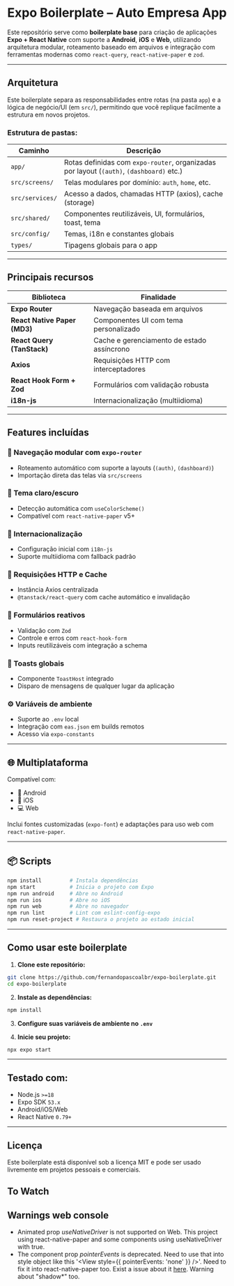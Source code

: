 # Expo Boilerplate – Auto Empresa App

Este repositório serve como **boilerplate base** para criação de aplicações **Expo + React Native** com suporte a **Android**, **iOS** e **Web**, utilizando arquitetura modular, roteamento baseado em arquivos e integração com ferramentas modernas como `react-query`, `react-native-paper` e `zod`.

---

## Arquitetura

Este boilerplate separa as responsabilidades entre rotas (na pasta `app`) e a lógica de negócio/UI (em `src/`), permitindo que você replique facilmente a estrutura em novos projetos.

### Estrutura de pastas:

| Caminho         | Descrição                                                                 |
|-----------------|---------------------------------------------------------------------------|
| `app/`          | Rotas definidas com `expo-router`, organizadas por layout (`(auth)`, `(dashboard)` etc.) |
| `src/screens/`  | Telas modulares por domínio: `auth`, `home`, etc.                         |
| `src/services/` | Acesso a dados, chamadas HTTP (axios), cache (storage)                |
| `src/shared/`   | Componentes reutilizáveis, UI, formulários, toast, tema                   |
| `src/config/`   | Temas, i18n e constantes globais                                          |
| `types/`        | Tipagens globais para o app                                               |

---

## Principais recursos

| Biblioteca                         | Finalidade                                                     |
|-----------------------------------|----------------------------------------------------------------|
| **Expo Router**                   | Navegação baseada em arquivos                                 |
| **React Native Paper (MD3)**      | Componentes UI com tema personalizado                         |
| **React Query (TanStack)**        | Cache e gerenciamento de estado assíncrono                    |
| **Axios**                         | Requisições HTTP com interceptadores                          |
| **React Hook Form + Zod**         | Formulários com validação robusta                             |
| **i18n-js**                       | Internacionalização (multiidioma)                             |

---

## Features incluídas

### 🎯 Navegação modular com `expo-router`
- Roteamento automático com suporte a layouts (`(auth)`, `(dashboard)`)
- Importação direta das telas via `src/screens`

### 🎨 Tema claro/escuro
- Detecção automática com `useColorScheme()`
- Compatível com `react-native-paper` v5+

### 💬 Internacionalização
- Configuração inicial com `i18n-js`
- Suporte multiidioma com fallback padrão

### 📡 Requisições HTTP e Cache
- Instância Axios centralizada
- `@tanstack/react-query` com cache automático e invalidação

### 🧾 Formulários reativos
- Validação com `Zod`
- Controle e erros com `react-hook-form`
- Inputs reutilizáveis com integração a schema

### 🍞 Toasts globais
- Componente `ToastHost` integrado
- Disparo de mensagens de qualquer lugar da aplicação

### ⚙️ Variáveis de ambiente
- Suporte ao `.env` local
- Integração com `eas.json` em builds remotos
- Acesso via `expo-constants`

---

## 🌐 Multiplataforma

Compatível com:

- 📱 Android
- 🍏 iOS
- 💻 Web

Inclui fontes customizadas (`expo-font`) e adaptações para uso web com `react-native-paper`.

---

## 📦 Scripts

```bash
npm install         # Instala dependências
npm start           # Inicia o projeto com Expo
npm run android     # Abre no Android
npm run ios         # Abre no iOS
npm run web         # Abre no navegador
npm run lint        # Lint com eslint-config-expo
npm run reset-project # Restaura o projeto ao estado inicial
```

---

## Como usar este boilerplate

1. **Clone este repositório:**

```bash
git clone https://github.com/fernandopascoalbr/expo-boilerplate.git
cd expo-boilerplate
```

2. **Instale as dependências:**

```bash
npm install
```

3. **Configure suas variáveis de ambiente no `.env`**

4. **Inicie seu projeto:**

```bash
npx expo start
```

---

## Testado com:

- Node.js `>=18`
- Expo SDK `53.x`
- Android/iOS/Web
- React Native `0.79+`

---

## Licença

Este boilerplate está disponível sob a licença MIT e pode ser usado livremente em projetos pessoais e comerciais.

## To Watch

## Warnings web console

- Animated prop *useNativeDriver* is not supported on Web. This project using react-native-paper and some components using useNativeDriver with true.
- The *<View/>* component prop *pointerEvents* is deprecated. Need to use that into style object like this '<View style={{ pointerEvents: 'none' }} />'. Need to fix it into react-native-paper too. Exist a issue about it [here](https://github.com/callstack/react-native-paper/issues/4112). Warning about "shadow*" too.